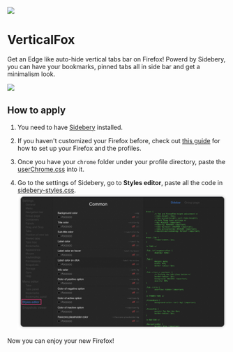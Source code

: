![](gif-1.gif)
# VerticalFox
Get an Edge like auto-hide vertical tabs bar on Firefox! Powerd by Sidebery, you can have your bookmarks, pinned tabs all in side bar and get a minimalism look.

![](gif-2.gif)

## How to apply
1. You need to have [Sidebery](https://addons.mozilla.org/en-US/firefox/addon/sidebery/) installed.

2. If you haven't customized your Firefox before, check out [this guide](https://www.reddit.com/r/firefox/wiki/userchrome/) for how to set up your Firefox and the profiles.
3. Once you have your `chrome` folder under your profile directory, paste the [userChrome.css](./userChrome.css) into it.
4. Go to the settings of Sidebery, go to **Styles editor**, paste all the code in [sidebery-styles.css](./sidebery_styles.css).
![](img1.png)

Now you can enjoy your new Firefox!